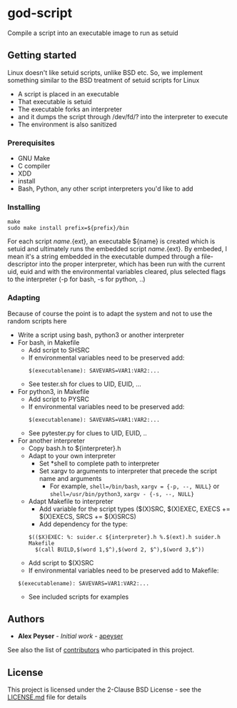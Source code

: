 # god-script
Compile a script into an executable image to run as setuid

## Getting started
Linux doesn't like setuid scripts, unlike BSD etc. So, we implement something similar to the BSD treatment of setuid scripts for Linux
* A script is placed in an executable
* That executable is setuid
* The executable forks an interpreter
* and it dumps the script through /dev/fd/? into the interpreter to execute
* The environment is also sanitized

### Prerequisites
* GNU Make
* C compiler
* XDD
* install
* Bash, Python, any other script interpreters you'd like to add

### Installing
```
make
sudo make install prefix=${prefix}/bin
```

For each script ${name}.${ext}, an executable ${name} is created which is setuid and ultimately runs the embedded script ${name}.${ext}. By embeded, I mean it's a string embedded in the executable dumped through a file-descriptor into the proper interpreter, which has been run with the current uid, euid and with the environmental variables cleared, plus selected flags to the interpreter (-p for bash, -s for python, ..)

### Adapting
Because of course the point is to adapt the system and not to use the random scripts here

* Write a script using bash, python3 or another interpreter
* For bash, in Makefile
  * Add script to SHSRC
  * If environmental variables need to be preserved add:
     ```
     $(executablename): SAVEVARS=VAR1:VAR2:...
     ```
  * See tester.sh for clues to UID, EUID, ...
* For python3, in Makefile
  * Add script to PYSRC
  * If environmental variables need to be preserved add:
     ```
     $(executablename): SAVEVARS=VAR1:VAR2:...
     ```
  * See pytester.py for clues to UID, EUID, ..
* For another interpreter
  * Copy bash.h to ${interpreter}.h
  * Adapt to your own interpreter
    * Set *shell to complete path to interpreter 
    * Set xargv to arguments to interpreter that precede the script name and arguments
      * For example, `shell=/bin/bash`, `xargv = {-p, --, NULL}` or `shell=/usr/bin/python3`, `xargv - {-s, --, NULL}`
   * Adapt Makefile to interpreter
     * Add variable for the script types ($(X)SRC, $(X)EXEC, EXECS += $(X)EXECS, SRCS += $(X)SRCS)
     * Add dependency for the type:
     ```
     $(($X)EXEC: %: suider.c ${interpreter}.h %.$(ext).h suider.h Makefile
       $(call BUILD,$(word 1,$^),$(word 2, $^),$(word 3,$^))
     ```
  * Add script to $(X)SRC
  * If environmental variables need to be preserved add to Makefile:
  ```
  $(executablename): SAVEVARS=VAR1:VAR2:...
  ```
  * See included scripts for examples
  
## Authors
* **Alex Peyser** - *Initial work* - [apeyser](https://github.com/apeyser)

See also the list of [contributors](https://github.com/your/project/contributors) who participated in this project.

## License

This project is licensed under the 2-Clause BSD License - see the [LICENSE.md](LICENSE.md) file for details

